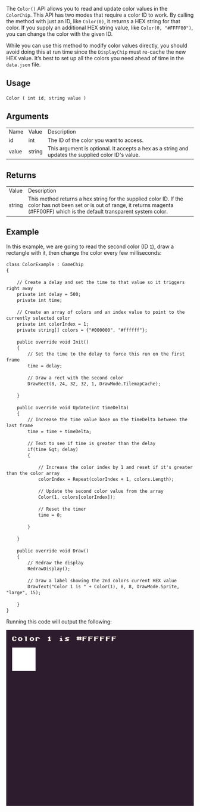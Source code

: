 The `Color()` API allows you to read and update color values in the `ColorChip`. This API has two modes that require a color ID to work. By calling the method with just an ID, like `Color(0)`, it returns a HEX string for that color. If you supply an additional HEX string value, like `Color(0, "#FFFF00")`, you can change the color with the given ID. 

While you can use this method to modify color values directly, you should avoid doing this at run time since the `DisplayChip` must re-cache the new HEX value. It’s best to set up all the colors you need ahead of time in the `data.json` file.

## Usage

`Color ( int id, string value )`

## Arguments

<table>
  <tr>
    <td>Name</td>
    <td>Value</td>
    <td>Description</td>
  </tr>
  <tr>
    <td>id</td>
    <td>int</td>
    <td>The ID of the color you want to access.</td>
  </tr>
  <tr>
    <td>value</td>
    <td>string</td>
    <td>This argument is optional. It accepts a hex as a string and updates the supplied color ID's value.</td>
  </tr>
</table>


## Returns

<table>
  <tr>
    <td>Value</td>
    <td>Description</td>
  </tr>
  <tr>
    <td>string</td>
    <td>This method returns a hex string for the supplied color ID. If the color has not been set or is out of range, it returns magenta (#FF00FF) which is the default transparent system color.</td>
  </tr>
</table>


## Example

In this example, we are going to read the second color (ID `1`), draw a rectangle with it, then change the color every few milliseconds:

    class ColorExample : GameChip
    {

        // Create a delay and set the time to that value so it triggers right away
        private int delay = 500;
        private int time;

        // Create an array of colors and an index value to point to the currently selected color
        private int colorIndex = 1;
        private string[] colors = {"#000000", "#ffffff"};

        public override void Init()
        {
            // Set the time to the delay to force this run on the first frame
            time = delay;

            // Draw a rect with the second color
            DrawRect(8, 24, 32, 32, 1, DrawMode.TilemapCache);

        }

        public override void Update(int timeDelta)
        { 
            // Increase the time value base on the timeDelta between the last frame
            time = time + timeDelta;

            // Text to see if time is greater than the delay
            if(time &gt; delay)
            {
                
                // Increase the color index by 1 and reset if it's greater than the color array
                colorIndex = Repeat(colorIndex + 1, colors.Length);

                // Update the second color value from the array
                Color(1, colors[colorIndex]);

                // Reset the timer
                time = 0;

            }

        }

        public override void Draw()
        { 
            // Redraw the display
            RedrawDisplay();

            // Draw a label showing the 2nd colors current HEX value
            DrawText("Color 1 is " + Color(1), 8, 8, DrawMode.Sprite, "large", 15);

        }
    }

Running this code will output the following:

![image alt text](images/ColorOutput_image_0.png)



